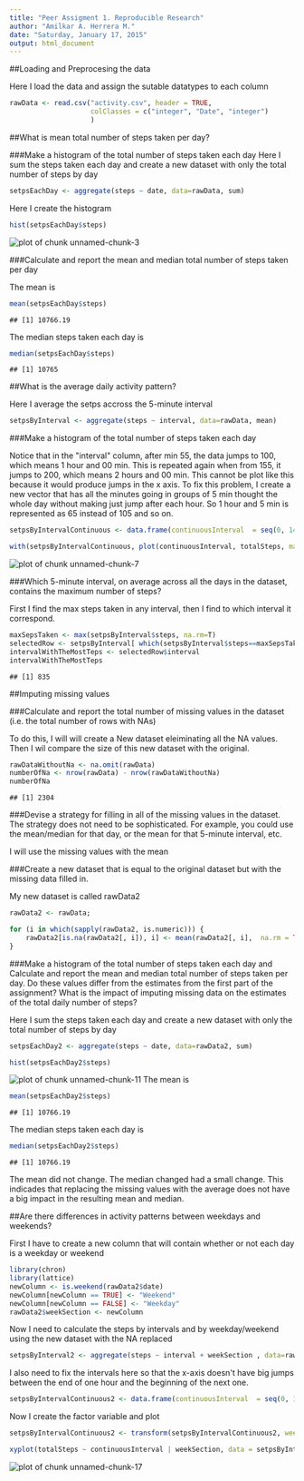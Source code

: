 ```yaml
---
title: "Peer Assigment 1. Reproducible Research"
author: "Amilkar A. Herrera M."
date: "Saturday, January 17, 2015"
output: html_document
---
```



##Loading and Preprocesing the data

Here I load the data and assign the sutable datatypes to each column

```r
rawData <- read.csv("activity.csv", header = TRUE,
                    colClasses = c("integer", "Date", "integer")  
                    )
```


##What is mean total number of steps taken per day?

###Make a histogram of the total number of steps taken each day
Here I sum the steps taken each day and create a new dataset with only the total number of steps by day

```r
setpsEachDay <- aggregate(steps ~ date, data=rawData, sum)
```
Here I create the histogram

```r
hist(setpsEachDay$steps)
```

![plot of chunk unnamed-chunk-3](figure/unnamed-chunk-3-1.png) 

###Calculate and report the mean and median total number of steps taken per day

The mean is

```r
mean(setpsEachDay$steps)
```

```
## [1] 10766.19
```

The median steps taken each day is

```r
median(setpsEachDay$steps)
```

```
## [1] 10765
```


##What is the average daily activity pattern?

Here I average the setps accross the 5-minute interval

```r
setpsByInterval <- aggregate(steps ~ interval, data=rawData, mean)
```

###Make a histogram of the total number of steps taken each day

Notice that in the "interval" column, after min 55, the data jumps to 100, which means 1 hour and 00 min. This is repeated again when from 155, it jumps to 200, which means 2 hours and 00 min. This cannot be plot like this because it would produce jumps in the x axis. To fix this problem, I create a new vector that has all the minutes going in groups of 5 min thought the whole day without making just jump after each hour. So 1 hour and 5 min is represented as 65 instead of 105 and so on. 


```r
setpsByIntervalContinuous <- data.frame(continuousInterval  = seq(0, 1435, 5), totalSteps = setpsByInterval$steps)

with(setpsByIntervalContinuous, plot(continuousInterval, totalSteps, main = "Average Step by 5 min Interval", type = "l"))
```

![plot of chunk unnamed-chunk-7](figure/unnamed-chunk-7-1.png) 

###Which 5-minute interval, on average across all the days in the dataset, contains the maximum number of steps?

First I find the max steps taken in any interval, then I find to which interval it correspond. 


```r
maxSepsTaken <- max(setpsByInterval$steps, na.rm=T)
selectedRow <- setpsByInterval[ which(setpsByInterval$steps==maxSepsTaken), ]
intervalWithTheMostTeps <- selectedRow$interval
intervalWithTheMostTeps
```

```
## [1] 835
```


##Imputing missing values

###Calculate and report the total number of missing values in the dataset (i.e. the total number of rows with NAs)

To do this, I will will create a New dataset eleiminating all the NA values. Then I wil compare the size of this new dataset with the original.


```r
rawDataWithoutNa <- na.omit(rawData)
numberOfNa <- nrow(rawData) - nrow(rawDataWithoutNa)
numberOfNa
```

```
## [1] 2304
```

###Devise a strategy for filling in all of the missing values in the dataset. The strategy does not need to be sophisticated. For example, you could use the mean/median for that day, or the mean for that 5-minute interval, etc.

I will use the missing values with the mean


###Create a new dataset that is equal to the original dataset but with the missing data filled in.

My new dataset is called rawData2

```r
rawData2 <- rawData;

for (i in which(sapply(rawData2, is.numeric))) {
    rawData2[is.na(rawData2[, i]), i] <- mean(rawData2[, i],  na.rm = TRUE)
}
```

###Make a histogram of the total number of steps taken each day and Calculate and report the mean and median total number of steps taken per day. Do these values differ from the estimates from the first part of the assignment? What is the impact of imputing missing data on the estimates of the total daily number of steps?

Here I sum the steps taken each day and create a new dataset with only the total number of steps by day

```r
setpsEachDay2 <- aggregate(steps ~ date, data=rawData2, sum)

hist(setpsEachDay2$steps)
```

![plot of chunk unnamed-chunk-11](figure/unnamed-chunk-11-1.png) 
The mean is

```r
mean(setpsEachDay2$steps)
```

```
## [1] 10766.19
```

The median steps taken each day is

```r
median(setpsEachDay2$steps)
```

```
## [1] 10766.19
```
The mean did not change. The median changed had a small change. This indicades that replacing the missing values with the average does not have a big impact in the resulting mean and median.

##Are there differences in activity patterns between weekdays and weekends?



First I have to create a new column that will contain whether or not each day is a weekday or weekend

```r
library(chron)
library(lattice)
newColumn <- is.weekend(rawData2$date)
newColumn[newColumn == TRUE] <- "Weekend"
newColumn[newColumn == FALSE] <- "Weekday"
rawData2$weekSection <- newColumn
```

Now I need to calculate the steps by intervals and by weekday/weekend using the new dataset with the NA replaced

```r
setpsByInterval2 <- aggregate(steps ~ interval + weekSection , data=rawData2, mean)
```

I also need to fix the intervals here so that the x-axis doesn't have big jumps between the end of one hour and the beginning of the next one. 

```r
setpsByIntervalContinuous2 <- data.frame(continuousInterval  = seq(0, 1435, 5), totalSteps = setpsByInterval2$steps, weekSection = setpsByInterval2$weekSection)
```


Now I create the factor variable and plot


```r
setpsByIntervalContinuous2 <- transform(setpsByIntervalContinuous2, weekSection = factor(weekSection))

xyplot(totalSteps ~ continuousInterval | weekSection, data = setpsByIntervalContinuous2, type="l", layout = c(1, 2))
```

![plot of chunk unnamed-chunk-17](figure/unnamed-chunk-17-1.png) 


```
